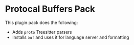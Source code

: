 # Protocal Buffers Pack

This plugin pack does the following:

- Adds `proto` Treesitter parsers
- Installs `buf` and uses it for language server and formatting

<!-- vim: set ft=markdown: -->